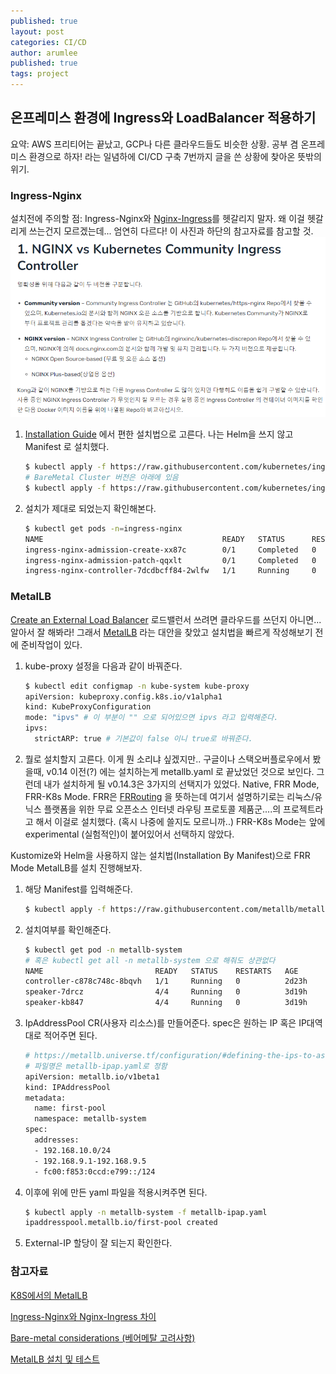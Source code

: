 ```yaml
---
published: true
layout: post
categories: CI/CD
author: arumlee
published: true
tags: project
---
```


## 온프레미스 환경에 Ingress와 LoadBalancer 적용하기
요약: AWS 프리티어는 끝났고, GCP나 다른 클라우드들도 비슷한 상황.
공부 겸 온프레미스 환경으로 하자! 라는 일념하에 CI/CD 구축 7번까지 글을 쓴 상황에 찾아온 뜻밖의 위기.

### Ingress-Nginx

설치전에 주의할 점: Ingress-Nginx와 [Nginx-Ingress](https://www.nginx.com/products/nginx-ingress-controller/)를 헷갈리지 말자. 왜 이걸 헷갈리게 쓰는건지 모르겠는데...
엄연히 다르다! 이 사진과 하단의 참고자료를 참고할 것.
![image-20240318193645681](https://github.com/arumlee/arumlee.github.io/blob/develop/_posts/images/image-20240318193645681.png?raw=true)

1. [Installation Guide](https://kubernetes.github.io/ingress-nginx/deploy/) 에서 편한 설치법으로 고른다. 나는 Helm을 쓰지 않고 Manifest 로 설치했다.

   ```bash
   $ kubectl apply -f https://raw.githubusercontent.com/kubernetes/ingress-nginx/controller-v1.10.0/deploy/static/provider/cloud/deploy.yaml
   # BareMetal Cluster 버전은 아래에 있음
   $ kubectl apply -f https://raw.githubusercontent.com/kubernetes/ingress-nginx/controller-v1.10.0/deploy/static/provider/baremetal/deploy.yaml
   ```

   

2. 설치가 제대로 되었는지 확인해본다.
   ```bash
   $ kubectl get pods -n=ingress-nginx
   NAME                                        READY   STATUS      RESTARTS   AGE
   ingress-nginx-admission-create-xx87c        0/1     Completed   0          3d6h
   ingress-nginx-admission-patch-qqxlt         0/1     Completed   0          3d6h
   ingress-nginx-controller-7dcdbcff84-2wlfw   1/1     Running     0          3d6h
   ```

   

### MetalLB
[Create an External Load Balancer](https://kubernetes.io/docs/tasks/access-application-cluster/create-external-load-balancer/) 로드밸런서 쓰려면 클라우드를 쓰던지 아니면... 알아서 잘 해봐라!
그래서 [MetalLB](https://metallb.universe.tf/) 라는 대안을 찾았고 설치법을 빠르게 작성해보기 전에 준비작업이 있다.

1. kube-proxy 설정을 다음과 같이 바꿔준다.
   ```bash
   $ kubectl edit configmap -n kube-system kube-proxy
   apiVersion: kubeproxy.config.k8s.io/v1alpha1
   kind: KubeProxyConfiguration
   mode: "ipvs" # 이 부분이 "" 으로 되어있으면 ipvs 라고 입력해준다.
   ipvs:
     strictARP: true # 기본값이 false 이니 true로 바꿔준다.
   ```

2. 뭘로 설치할지 고른다. 이게 뭔 소리냐 싶겠지만..
   구글이나 스택오버플로우에서 봤을때, v0.14 이전(?) 에는 설치하는게 metallb.yaml 로 끝났었던 것으로 보인다.
   그런데 내가 설치하게 될 v0.14.3은 3가지의 선택지가 있었다. Native, FRR Mode, FRR-K8s Mode.
   FRR은 [FRRouting](https://frrouting.org/) 을 뜻하는데 여기서 설명하기로는 리눅스/유닉스 플랫폼을 위한 무료 오픈소스 인터넷 라우팅 프로토콜 제품군....의 프로젝트라고 해서 이걸로 설치했다. (혹시 나중에 쓸지도 모르니까..)
   FRR-K8s Mode는 앞에 experimental (실험적인)이 붙어있어서 선택하지 않았다.

Kustomize와 Helm을 사용하지 않는 설치법(Installation By Manifest)으로 FRR Mode MetalLB를 설치 진행해보자.

1. 해당 Manifest를 입력해준다.
   ```bash
   $ kubectl apply -f https://raw.githubusercontent.com/metallb/metallb/v0.14.3/config/manifests/metallb-frr.yaml
   ```

   

2. 설치여부를 확인해준다.
   ```bash
   $ kubectl get pod -n metallb-system
   # 혹은 kubectl get all -n metallb-system 으로 해줘도 상관없다
   NAME                         READY   STATUS    RESTARTS   AGE
   controller-c878c748c-8bqvh   1/1     Running   0          2d23h
   speaker-7drcz                4/4     Running   0          3d19h
   speaker-kb847                4/4     Running   0          3d19h
   ```

   

3. IpAddressPool CR(사용자 리소스)를 만들어준다. spec은 원하는 IP 혹은 IP대역대로 적어주면 된다.
   ```bash
   # https://metallb.universe.tf/configuration/#defining-the-ips-to-assign-to-the-load-balancer-services에서 제공하는 예시
   # 파일명은 metallb-ipap.yaml로 정함
   apiVersion: metallb.io/v1beta1
   kind: IPAddressPool
   metadata:
     name: first-pool
     namespace: metallb-system
   spec:
     addresses:
     - 192.168.10.0/24
     - 192.168.9.1-192.168.9.5
     - fc00:f853:0ccd:e799::/124
   ```

   

4. 이후에 위에 만든 yaml 파일을 적용시켜주면 된다.
   ```bash
   $ kubectl apply -n metallb-system -f metallb-ipap.yaml
   ipaddresspool.metallb.io/first-pool created
   ```

   

5. External-IP 할당이 잘 되는지 확인한다.



### 참고자료

[K8S에서의 MetalLB](https://velog.io/@youwins/MetalLB)

[Ingress-Nginx와 Nginx-Ingress 차이](https://nginxstore.com/blog/kubernetes/ingress-controller-%EC%84%A0%ED%83%9D-%EA%B0%80%EC%9D%B4%EB%93%9C-part-4-nginx-ingress-controller-%EC%98%B5%EC%85%98/)

[Bare-metal considerations (베어메탈 고려사항)](https://kubernetes.github.io/ingress-nginx/deploy/baremetal/)

[MetalLB 설치 및 테스트](https://andrewpage.tistory.com/23)
